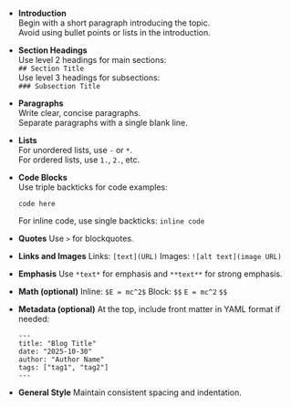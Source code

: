 - **Introduction**  
  Begin with a short paragraph introducing the topic.  
  Avoid using bullet points or lists in the introduction.

- **Section Headings**  
  Use level 2 headings for main sections:  
  `## Section Title`  
  Use level 3 headings for subsections:  
  `### Subsection Title`

- **Paragraphs**  
  Write clear, concise paragraphs.  
  Separate paragraphs with a single blank line.

- **Lists**  
  For unordered lists, use `-` or `*`.  
  For ordered lists, use `1.`, `2.`, etc.

- **Code Blocks**  
  Use triple backticks for code examples:  
  ```
  code here
  ```
  For inline code, use single backticks: `inline code`

- **Quotes**
  Use `>` for blockquotes.

- **Links and Images**
  Links: `[text](URL)`
  Images: `![alt text](image URL)`

- **Emphasis**
  Use `*text*` for emphasis and `**text**` for strong emphasis.

- **Math (optional)**
  Inline: `$E = mc^2$`
  Block:
  `$$`
  `E = mc^2`
  `$$`

- **Metadata (optional)**
  At the top, include front matter in YAML format if needed:
  ```
  ---
  title: "Blog Title"
  date: "2025-10-30"
  author: "Author Name"
  tags: ["tag1", "tag2"]
  ---
  ```

- **General Style**
  Maintain consistent spacing and indentation.
